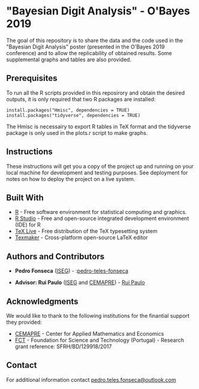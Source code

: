 # "Bayesian Digit Analysis" - O'Bayes 2019 

The goal of this repository is to share the data and the code used in the "Bayesian Digit Analysis" poster (presented in the O'Bayes 2019 conference) and to allow the replicability of obtained results. Some supplemental graphs and tables are also provided.  

## Prerequisites

To run all the R scripts provided in this reposirory and obtain the desired outputs, it is only required that two R packages are installed:

```
install.packages("Hmisc", dependencies = TRUE)
install.packages("tidyverse", dependencies = TRUE) 
```

The Hmisc is necessairy to export R tables in TeX format and the tidyverse package is only used in the plots.r script to make graphs.

## Instructions

These instructions will get you a copy of the project up and running on your local machine for development and testing purposes. See deployment for notes on how to deploy the project on a live system.


## Built With

* [R](https://www.r-project.org) - Free software environment for statistical computing and graphics.
* [R Studio](https://www.rstudio.com) - Free and open-source integrated development environment (IDE) for R
* [TeX Live](https://www.tug.org/texlive/) - Free distribution of the TeX typesetting system
* [Texmaker](https://www.xm1math.net/texmaker/) - Cross-platform open-source LaTeX editor

## Authors and Contributors

* **Pedro Fonseca** ([ISEG](https://www.iseg.ulisboa.pt/aquila/instituicao/ISEG/)) - <i class="fab fa-github"></i>
:[pedro-teles-fonseca](https://github.com/pedro-teles-fonseca) 

* **Advisor: Rui Paulo** ([ISEG](https://www.iseg.ulisboa.pt/aquila/instituicao/ISEG/) and [CEMAPRE](https://cemapre.iseg.ulisboa.pt)) - [Rui Paulo](https://www.iseg.ulisboa.pt/aquila/homepage/rui)

## Acknowledgments

We would like to thank to the following institutions for the finantial support they provided:

* [CEMAPRE](https://cemapre.iseg.ulisboa.pt) - Center for Applied Mathematics and Economics
* [FCT](https://www.fct.pt/index.phtml.en) - Foundation for Science and Technology (Portugal) - Research grant reference: SFRH/BD/129918/2017

## Contact

For additional information contact pedro.teles.fonseca@outlook.com




